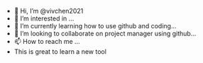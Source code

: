 - 👋 Hi, I’m @vivchen2021
- 👀 I’m interested in ...
- 🌱 I’m currently learning how to use github and coding...
- 💞️ I’m looking to collaborate on project manager using github...
- 📫 How to reach me ...
-  This is great to learn a new tool
<!---
vivchen2021/vivchen2021 is a ✨ special ✨ repository because its `README.md` (this file) appears on your GitHub profile.
You can click the Preview link to take a look at your changes.

